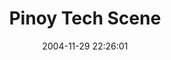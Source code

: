 ---
date: 2004-11-29 22:26:01
link:
  source: delicious
  source_url: https://del.icio.us/roytang
  text: Pinoy Tech Scene
  url: http://pinoytechscene.mparaz.com/
slug: pinoy-tech-scene
source: delicious
tags:
- blogs
- pinoy
- tech
title: Pinoy Tech Scene
---